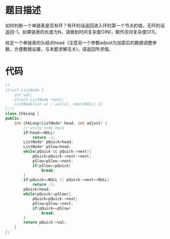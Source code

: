 # 题目描述
如何判断一个单链表是否有环？有环的话返回进入环的第一个节点的值，无环的话返回-1。如果链表的长度为N，请做到时间复杂度O(N)，额外空间复杂度O(1)。

给定一个单链表的头结点head（注意另一个参数adjust为加密后的数据调整参数，方便数据设置，与本题求解无关)，请返回所求值。

# 代码
```cpp
/*
struct ListNode {
    int val;
    struct ListNode *next;
    ListNode(int x) : val(x), next(NULL) {}
};*/
class ChkLoop {
public:
    int chkLoop(ListNode* head, int adjust) {
        // write code here
        if(head==NULL)
            return -1;
        ListNode* pQuick=head;
        ListNode* pSlow=head;
        while(pQuick && pQuick->next){
            pQuick=pQuick->next->next;
            pSlow=pSlow->next;
            if(pSlow==pQuick)
                break;
        }
        if(pQuick==NULL || pQuick->next==NULL)
            return -1;
        pQuick=head;
        while(pQuick!=pSlow){
            pQuick=pQuick->next;
            pSlow=pSlow->next;
            if(pQuick==pSlow)
                break;
        }
        return pQuick->val;
    }
};
```
